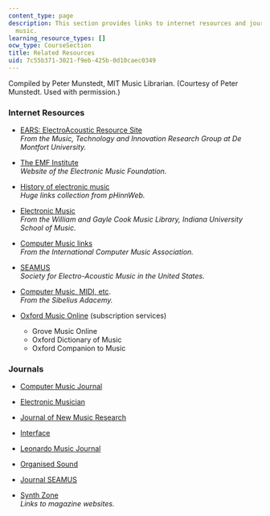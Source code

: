 ```yaml
---
content_type: page
description: This section provides links to internet resources and journals on electronic
  music.
learning_resource_types: []
ocw_type: CourseSection
title: Related Resources
uid: 7c55b371-3021-f9eb-425b-0d10caec0349
---
```


Compiled by Peter Munstedt, MIT Music Librarian. (Courtesy of Peter Munstedt. Used with permission.)

### Internet Resources

*   [EARS: ElectroAcoustic Resource Site](http://www.ears.dmu.ac.uk/)  
    _From the Music, Technology and Innovation Research Group at De Montfort University._
  
*   [The EMF Institute](http://www.emf.org/)  
    _Website of the Electronic Music Foundation._
  
*   [History of electronic music](http://www.phinnweb.org/history)  
    _Huge links collection from pHinnWeb._
  
*   [Electronic Music](https://libraries.indiana.edu/music)  
    _From the William and Gayle Cook Music Library, Indiana University School of Music._
  
*   [Computer Music links](http://www.computermusic.org/page/35/)  
    _From the International Computer Music Association._
  
*   [SEAMUS](https://www.seamusonline.org/)  
    _Society for Electro-Acoustic Music in the United States._
  
*   [Computer Music, MIDI, etc](http://www2.siba.fi/kulttuuripalvelut/computers.html).  
    _From the Sibelius Adacemy._
  
*   [Oxford Music Online](http://www.oxfordmusiconline.com/) (subscription services)
    *   Grove Music Online
    *   Oxford Dictionary of Music
    *   Oxford Companion to Music

### Journals

*   [Computer Music Journal](http://library.mit.edu/item/000294766)
  
*   [Electronic Musician](http://library.mit.edu/item/000350194)
  
*   [Journal of New Music Research](http://library.mit.edu/item/000695165)
  
*   [Interface](http://library.mit.edu/item/000291757)
  
*   [Leonardo Music Journal](http://library.mit.edu/item/000659825)
  
*   [Organised Sound](http://library.mit.edu/item/000806911)
  
*   [Journal SEAMUS](http://library.mit.edu/item/000660625)
  
*   [Synth Zone](http://www.synthzone.com/mags.htm)  
    _Links to magazine websites._
